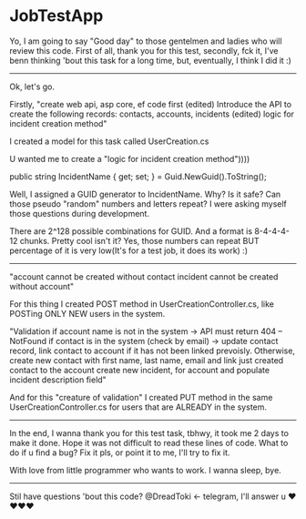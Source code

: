 # JobTestApp
Yo, I am going to say "Good day" to those gentelmen and ladies who will review this code.
First of all, thank you for this test, secondly, fck it, I've benn thinking 'bout this task for a long time, but, eventually, I think I did it :)

-----------------------------------------
Ok, let's go.

Firstly, "create web api, asp core, ef code first (edited)
Introduce the API to create the following records: contacts, accounts, incidents (edited)
logic for incident creation method"

I created a model for this task called UserCreation.cs

U wanted me to create a "logic for incident creation method"))))

public string IncidentName { get; set; } = Guid.NewGuid().ToString();

  Well, I assigned a GUID generator to IncidentName. Why? Is it safe? Can those pseudo "random" numbers and letters repeat?
I were asking myself those questions during development.
  
  There are 2^128 possible combinations for GUID. And a format is 8-4-4-4-12 chunks. Pretty cool isn't it?
Yes, those numbers can repeat BUT percentage of it is very low(It's for a test job, it does its work) :)

-----------------------------------------
"account cannot be created without contact
incident cannot be created without account"

For this thing I created POST method in UserCreationController.cs, like POSTing ONLY NEW users in the system.

"Validation
if account name is not in the system -> API must return 404 – NotFound
if contact is in the system (check by email) -> update contact record, link contact to account if it has not been linked prevoisly.
Otherwise,
create new contact with first name, last name, email and
link just created contact to the account
create new incident, for account and populate incident description field"

And for this "creature of validation" I created PUT method in the same UserCreationController.cs for users that are ALREADY in the system.

-----------------------------------------
  In the end, I wanna thank you for this test task, tbhwy, it took me 2 days to make it done. Hope it was not difficult to read these lines of code.
  What to do if u find a bug? Fix it pls, or point it to me, I'll try to fix it.
  
  With love from little programmer who wants to work. I wanna sleep, bye.

-----------------------------------------
Stil have questions 'bout this code? @DreadToki <- telegram, I'll answer u
❤️❤️❤️❤️
